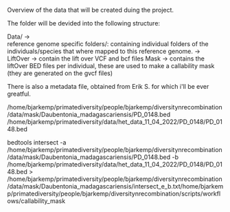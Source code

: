Overview of the data that will be created duing the project.

The folder will be devided into the following structure:

Data/ ->    
reference genome specific folders/: containing individual folders of the individuals/species that where mapped to this reference genome. ->
    LiftOver -> contain the lift over VCF and bcf files 
    Mask -> contains the liftOver BED files per individual, these are used to make a callability mask (they are generated on the gvcf files)



There is also a metadata file, obtained from Erik S. for which i'll be ever greatful.


/home/bjarkemp/primatediversity/people/bjarkemp/diversitynrecombination/data/mask/Daubentonia_madagascariensis/PD_0148.bed
/home/bjarkemp/primatediversity/data/het_data_11_04_2022/PD_0148/PD_0148.bed




bedtools intersect -a /home/bjarkemp/primatediversity/people/bjarkemp/diversitynrecombination/data/mask/Daubentonia_madagascariensis/PD_0148.bed -b /home/bjarkemp/primatediversity/data/het_data_11_04_2022/PD_0148/PD_0148.bed > /home/bjarkemp/primatediversity/people/bjarkemp/diversitynrecombination/data/mask/Daubentonia_madagascariensis/intersect_e_b.txt/home/bjarkemp/primatediversity/people/bjarkemp/diversitynrecombination/scripts/workflows/callability_mask